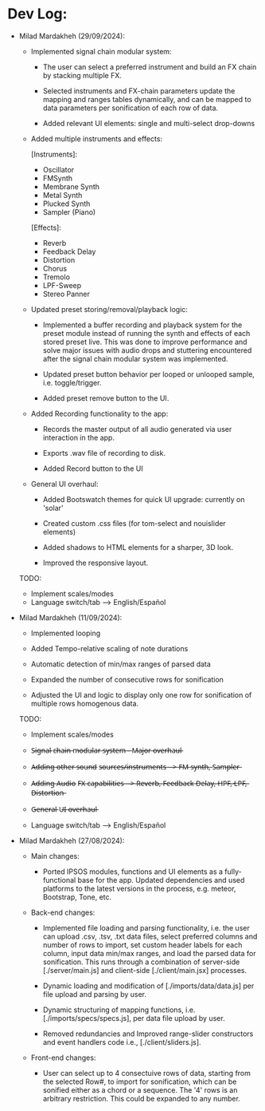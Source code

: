 # Dev Log:

* Milad Mardakheh (29/09/2024):

    - Implemented signal chain modular system:

        - The user can select a preferred instrument and build an FX chain by stacking multiple FX.

        - Selected instruments and FX-chain parameters update the mapping and ranges tables dynamically, and can be mapped to data parameters per sonification of each row of data.

        - Added relevant UI elements: single and multi-select drop-downs

    - Added multiple instruments and effects:

        [Instruments]:

        - Oscillator
        - FMSynth
        - Membrane Synth
        - Metal Synth
        - Plucked Synth
        - Sampler (Piano)

        [Effects]:

        - Reverb
        - Feedback Delay
        - Distortion
        - Chorus
        - Tremolo
        - LPF-Sweep
        - Stereo Panner

    - Updated preset storing/removal/playback logic:

        - Implemented a buffer recording and playback system for the preset module instead of running the synth and effects of each stored preset live. This was done to improve performance and solve major issues with audio drops and stuttering encountered after the signal chain modular system was implemented.

        - Updated preset button behavior per looped or unlooped sample, i.e. toggle/trigger.

        - Added preset remove button to the UI.

    - Added Recording functionality to the app:

        - Records the master output of all audio generated via user interaction in the app. 

        - Exports .wav file of recording to disk.

        - Added Record button to the UI

    - General UI overhaul:

        - Added Bootswatch themes for quick UI upgrade: currently on 'solar'

        - Created custom .css files (for tom-select and nouislider elements)

        - Added shadows to HTML elements for a sharper, 3D look.

        - Improved the responsive layout.


    TODO:

    - Implement scales/modes
    - Language switch/tab --> English/Español


* Milad Mardakheh (11/09/2024):

    - Implemented looping

    - Added Tempo-relative scaling of note durations

    - Automatic detection of min/max ranges of parsed data

    - Expanded the number of consecutive rows for sonification

    - Adjusted the UI and logic to display only one row for sonification of multiple rows homogenous data.

    TODO:

    - Implement scales/modes

    - S̶i̶g̶n̶a̶l̶ c̶h̶a̶i̶n̶ m̶o̶d̶u̶l̶a̶r̶ s̶y̶s̶t̶e̶m̶ -̶ M̶a̶j̶o̶r̶ o̶v̶e̶r̶h̶a̶u̶l̶

    - A̶d̶d̶i̶n̶g̶ o̶t̶h̶e̶r̶ s̶o̶u̶n̶d̶ s̶o̶u̶r̶c̶e̶s̶/̶i̶n̶s̶t̶r̶u̶m̶e̶n̶t̶s̶ -̶-̶>̶ F̶M̶ s̶y̶n̶t̶h̶,̶ S̶a̶m̶p̶l̶e̶r̶

    - A̶d̶d̶i̶n̶g̶ A̶u̶d̶i̶o̶ F̶X̶ c̶a̶p̶a̶b̶i̶l̶i̶t̶i̶e̶s̶ -̶-̶>̶ R̶e̶v̶e̶r̶b̶,̶ F̶e̶e̶d̶b̶a̶c̶k̶ D̶e̶l̶a̶y̶,̶ H̶P̶F̶,̶ L̶P̶F̶,̶ D̶i̶s̶t̶o̶r̶t̶i̶o̶n̶

    - G̶e̶n̶e̶r̶a̶l̶ U̶I̶ o̶v̶e̶r̶h̶a̶u̶l̶

    - Language switch/tab --> English/Español


* Milad Mardakheh (27/08/2024):

    - Main changes:

        - Ported IPSOS modules, functions and UI elements as a fully-functional base for the app. Updated dependencies and used platforms to the latest versions in the process, e.g. meteor, Bootstrap, Tone, etc. 

    - Back-end changes: 

        - Implemented file loading and parsing functionality, i.e. the user can upload .csv, .tsv, .txt data files, select preferred columns and number of rows to import, set custom header labels for each column, input data min/max ranges, and load the parsed data for sonification. This runs through a combination of server-side [./server/main.js] and client-side [./client/main.jsx] processes.

        - Dynamic loading and modification of [./imports/data/data.js] per file upload and parsing by user.

        - Dynamic structuring of mapping functions, i.e. [./imports/specs/specs.js], per data file upload by user.

        - Removed redundancies and Improved range-slider constructors and event handlers code i.e., [./client/sliders.js].

    - Front-end changes:

        - User can select up to 4 consectuive rows of data, starting from the selected Row#, to import for sonification, which can be sonified either as a chord or a sequence. The '4' rows is an arbitrary restriction. This could be expanded to any number.
